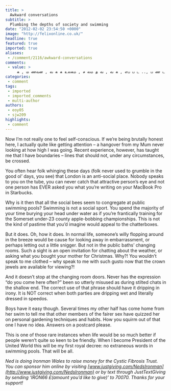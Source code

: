 ```yaml
---
title: >
  Awkward conversations
subtitle: >
  Plumbing the depths of society and swimming
date: "2012-02-02 23:54:50 +0000"
image: "http://felixonline.co.uk/"
headline: true
featured: true
imported: true
aliases:
 - /comment/2116/awkward-conversations
comments:
 - value: >
     க , ம ணவன , வ க க உலகம , ச லம த வ , வ க , எப ப ட .., ப ண ட ச ச ர வல ப ப , க ழந த நல மர த த வன !, ச .ப .ச ந த ல க ம ர , SUREஷ (பழன ய ல ர ந த ), தம ழ வ ச - Prakash, ய வ ய ஸ (ய க ), Ananthi (அன ப டன ஆனந த ), ப ரஷ , ந .மண வண ணன , அர ண ப ரச த , Speed Master, பன ன க க ட ட ர ம ச ம , ம.த .ச த , ஜ .ஜ , ச ட ட க க ரன , ட ல ப , ஜ ல தண ண - ய க ஷ , இரவ வ னம , dineshkumar, Nirmal, ஹ ஜ ம ஹ த ன , dr sueenl krishnan, எம அப த ல க தர , Jana, ரஹ ம கஸ ல , ச வக ம ர , Kanchana Radhakrishnan, ச ங க வ , அஞ ச ச ங கம , கல ந சன , Vinu, இளம த யவன , ஜ ...வர க க க ம கர த த கள க க ம நன ற நண பர கள .
categories:
 - comment
tags:
 - imported
 - imported_comments
 - multi-author
authors:
 - eoy05
 - sjw209
highlights:
 - comment
---
```


Now I’m not really one to feel self-conscious. If we’re being brutally honest here, I actually quite like getting attention – a hangover from my Mum never looking at how high I was going. Recent experience, however, has taught me that I have boundaries – lines that should not, under any circumstances, be crossed.

You often hear folk whinging these days (folk never used to grumble in the good ol’ days, you see) that London is an anti-social place. Nobody speaks to you on the tube, you can never catch that attractive person’s eye and not one person has EVER asked you what you’re writing on your MacBook Pro in Starbucks.

Why is it then that all the social bees seem to congregate at public swimming pools? Swimming is not a social sport. You spend the majority of your time burying your head under water as if you’re frantically training for the Somerset under-23 county apple-bobbing championships. This is not the kind of pastime that you’d imagine would appeal to the chatterboxes.

But it does. Oh, how it does. In normal life, someone’s willy flopping around in the breeze would be cause for looking away in embarrassment, or perhaps letting out a little snigger. But not in the public baths’ changing rooms. Such a sight is an open invitation for chatting about the weather, or asking what you bought your mother for Christmas. Why?! You wouldn’t speak to me clothed – why speak to me with such gusto now that the crown jewels are available for viewing?!

And it doesn’t stop at the changing room doors. Never has the expression “do you come here often?” been so utterly misused as during stilted chats in the shallow end. The correct use of that phrase should have it dripping in irony. It is NOT correct when both parties are dripping wet and literally dressed in speedos.

Boys have it easy though. Several times my other half has come home from her swim to tell me that other members of the fairer sex have quizzed her on personal gardening techniques and habits. How you squirm out of that one I have no idea. Answers on a postcard please.

This is one of those rare instances when life would be so much better if people weren’t quite so keen to be friendly. When I become President of the United World this will be my first royal decree: no extraneous words in swimming pools. That will be all.

_Ned is doing Ironman Wales to raise money for the Cystic Fibrosis Trust. You can sponsor him online by visiting [www.justgiving.com/NedsIronman](http://www.justgiving.com/NedsIronman) or by text through JustTextGiving by sending ‘IRON66 £(amount you’d like to give)’ to 70070. Thanks for your support!_
